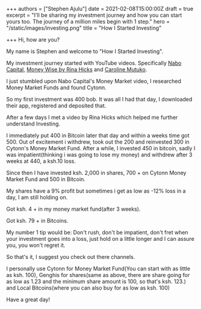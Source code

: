 +++
authors = ["Stephen Ajulu"]
date = 2021-02-08T15:00:00Z
draft = true
excerpt = "I'll be sharing my investment journey and how you can start yours too. The journey of a million miles begin with 1 step."
hero = "/static/images/investing.png"
title = "How I Started Investing"

+++
Hi, how are you? 

My name is Stephen and welcome to "How I Started Investing".

My investment journey started with YouTube videos. Specifically [Nabo Capital](https://www.youtube.com/c/NaboCapital-Investments/videos), [Money Wise by Rina Hicks](https://www.youtube.com/channel/UCN6_Kze4Oan1grlfbH-faig) and [Caroline Mutuko](https://www.youtube.com/user/CarolineMutoko). 

I just stumbled upon Nabo Capital's Money Market video, I researched Money Market Funds and found Cytonn. 

So my first investment was 400 bob. It was all I had that day, I downloaded their app, registered and deposited that. 

After a few days I met a video by Rina Hicks which helped me further understand Investing. 

I immediately put 400 in Bitcoin later that day and within a weeks time got 500. Out of excitement i withdrew, took out the 200 and reinvested 300 in Cytonn's Money Market Fund. After a while, I invested 450 in bitcoin, sadly I was impatient(thinking i was going to lose my money) and withdrew after 3 weeks at 440, a ksh.10 loss.

Since then I have invested ksh. 2,000 in shares, 700 + on Cytonn Money Market Fund and 500 in Bitcoin. 

My shares have a 9% profit but sometimes i get as low as -12% loss in a day, I am still holding on.

Got ksh. 4 + in my money market fund(after 3 weeks).

Got ksh. 79 + in Bitcoins.

My number 1 tip would be: Don't rush, don't be impatient, don't fret when your investment goes into a loss, just hold on a little longer and I can assure you, you won't regret it.

So that's it, I suggest you check out there channels.

I personally use Cytonn for Money Market Fund(You can start with as little as ksh. 100), Genghis for shares(same as above, there are share going for as low as 1.23 and the minimum share amount is 100, so that's ksh. 123.) and Local Bitcoins(where you can also buy for as low as ksh. 100)

Have a great day!